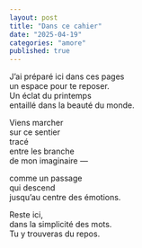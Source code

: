 ```yaml
---
layout: post
title: "Dans ce cahier"
date: "2025-04-19"
categories: "amore"
published: true
---
```


J’ai préparé ici dans ces pages  
un espace pour te reposer.  
Un éclat du printemps  
entaillé dans la beauté du monde.  

Viens marcher  
sur ce sentier  
tracé  
entre les branche  
de mon imaginaire —

comme un passage  
qui descend  
jusqu’au centre des émotions.  

Reste ici,  
dans la simplicité des mots.  
Tu y trouveras du repos.  
